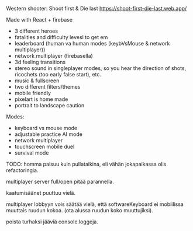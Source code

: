 Western shooter: Shoot first & Die last
https://shoot-first-die-last.web.app/

Made with React + firebase

- 3 different heroes
- fatalities and difficulty levesl to get em
- leaderboard (human va human modes (keybVsMouse & network multiplayer))
- network multiplayer (firebasella)
- 3d feeling transitions
- stereo sound in singleplayer modes, so you hear the direction of shots, ricochets (too early false start), etc.
- music & fullscreen
- two different filters/themes
- mobile friendly
- pixelart is home made
- portrait to landscape caution

Modes:

- keyboard vs mouse mode
- adjustable practice AI mode
- network multiplayer
- touchscreen mobile duel
- survival mode

TODO:
homma paisuu kuin pullataikina, eli vähän jokapaikassa olis refactoringia.

multiplayer server full/open pitää parannella.

kaatumisäänet puuttuu vielä.

multiplayer lobbyyn vois säätää vielä, että softwareKeyboard ei mobiilissa muuttais ruudun kokoa. (ota alussa ruudun koko muuttujiksi).

poista turhaksi jääviä console.loggeja.
